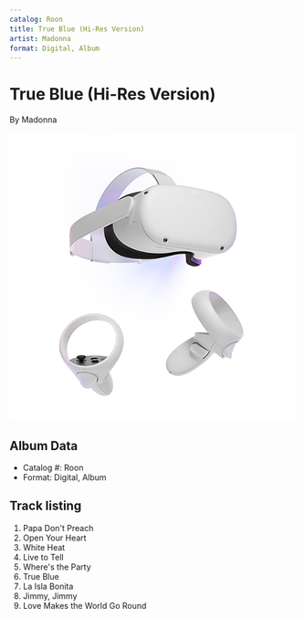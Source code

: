 ```yaml
---
catalog: Roon
title: True Blue (Hi-Res Version)
artist: Madonna
format: Digital, Album
---
```


# True Blue (Hi-Res Version)

By Madonna

![](../../assets/albumcovers/Madonna-True_Blue_Hi-Res_Version.png)

## Album Data

- Catalog #: Roon
- Format: Digital, Album


## Track listing


1. Papa Don't Preach
2. Open Your Heart
3. White Heat
4. Live to Tell
5. Where's the Party
6. True Blue
7. La Isla Bonita
8. Jimmy, Jimmy
9. Love Makes the World Go Round

